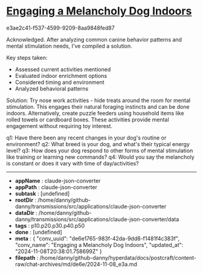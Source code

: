 # [Engaging a Melancholy Dog Indoors](https://claude.ai/chat/de6e1765-983f-42da-9dd8-f1481f4c383f)

e3ae2c41-f537-4599-9209-8aa9848fed87

 Acknowledged. After analyzing common canine behavior patterns and mental stimulation needs, I've compiled a solution.

Key steps taken:
- Assessed current activities mentioned
- Evaluated indoor enrichment options
- Considered timing and environment
- Analyzed behavioral patterns

Solution:
Try nose work activities - hide treats around the room for mental stimulation. This engages their natural foraging instincts and can be done indoors. Alternatively, create puzzle feeders using household items like rolled towels or cardboard boxes. These activities provide mental engagement without requiring toy interest.

q1: Have there been any recent changes in your dog's routine or environment?
q2: What breed is your dog, and what's their typical energy level?
q3: How does your dog respond to other forms of mental stimulation like training or learning new commands?
q4: Would you say the melancholy is constant or does it vary with time of day/activities?

---

* **appName** : claude-json-converter
* **appPath** : claude-json-converter
* **subtask** : [undefined]
* **rootDir** : /home/danny/github-danny/transmissions/src/applications/claude-json-converter
* **dataDir** : /home/danny/github-danny/transmissions/src/applications/claude-json-converter/data
* **tags** : p10.p20.p30.p40.p50
* **done** : [undefined]
* **meta** : {
  "conv_uuid": "de6e1765-983f-42da-9dd8-f1481f4c383f",
  "conv_name": "Engaging a Melancholy Dog Indoors",
  "updated_at": "2024-11-08T20:38:01.758699Z"
}
* **filepath** : /home/danny/github-danny/hyperdata/docs/postcraft/content-raw/chat-archives/md/de6e/2024-11-08_e3a.md